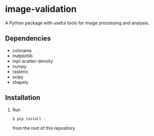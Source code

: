 # image-validation

A Python package with useful tools for image processing and analysis.

## Dependencies

- colorama
- matplotlib
- mpl-scatter-density
- numpy
- rasterio
- scipy
- shapely

## Installation

1. Run

   ```bash
   $ pip install .
   ```

   from the root of this repository.